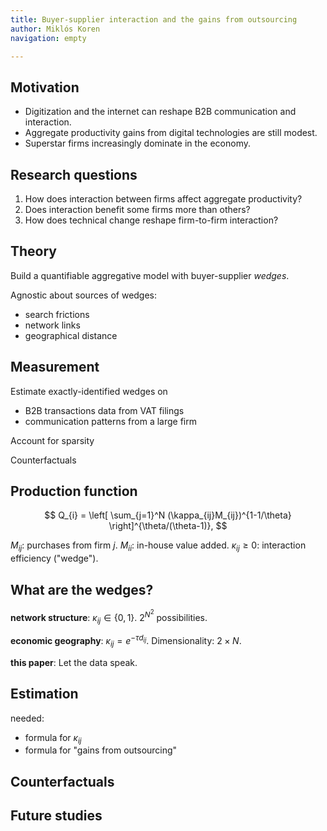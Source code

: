 ```yaml
---
title: Buyer-supplier interaction and the gains from outsourcing
author: Miklós Koren
navigation: empty

---
```


## Motivation
- Digitization and the internet can reshape B2B communication and interaction.
- Aggregate productivity gains from digital technologies are still modest.
- Superstar firms increasingly dominate in the economy.

## Research questions
1. How does interaction between firms affect aggregate productivity?
2. Does interaction benefit some firms more than others?
3. How does technical change reshape firm-to-firm interaction?

## Theory 
Build a quantifiable aggregative model with buyer-supplier _wedges_.

Agnostic about sources of wedges:

- search frictions
- network links
- geographical distance

## Measurement 
Estimate exactly-identified wedges on 

- B2B transactions data from VAT filings
- communication patterns from a large firm

Account for sparsity

Counterfactuals

## Production function
$$
	Q_{i} = \left[
		\sum_{j=1}^N (\kappa_{ij}M_{ij})^{1-1/\theta}
		\right]^{\theta/(\theta-1)},
$$

$M_{ij}$: purchases from firm $j$. $M_{ii}$: in-house value added. $\kappa_{ij}\ge 0$: interaction efficiency ("wedge").

## What are the wedges?

**network structure**: $\kappa_{ij} \in \{0,1\}$. $2^{N^2}$ possibilities.

**economic geography**: $\kappa_{ij}=e^{-\tau d_{ij}}$. Dimensionality: $2\times N$.

**this paper**: Let the data speak.

## Estimation
needed: 

- formula for $\kappa_{ij}$
- formula for "gains from outsourcing"

## Counterfactuals


## Future studies
